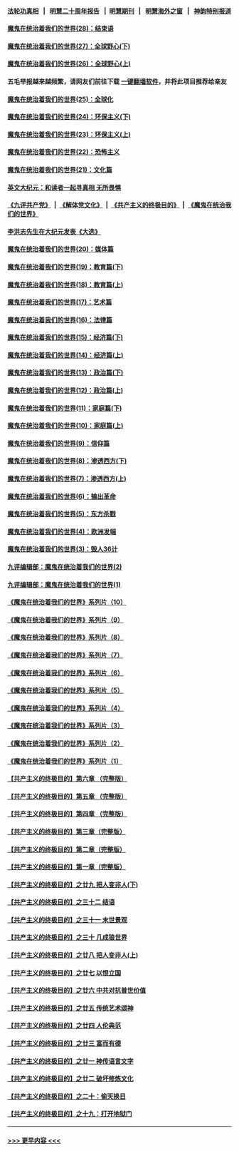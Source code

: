#### [法轮功真相](https://github.com/gfw-breaker/truth/blob/master/README.md?t=0) &nbsp;&nbsp;|&nbsp;&nbsp; [明慧二十周年报告](https://github.com/gfw-breaker/mh-reports/blob/master/README.md?t=0) &nbsp;&nbsp;|&nbsp;&nbsp;[明慧期刊](https://github.com/gfw-breaker/mh-qikan) &nbsp;&nbsp;|&nbsp;&nbsp; [明慧海外之窗](https://github.com/gfw-breaker/mh-news/blob/master/README.md?t=0) &nbsp;&nbsp;|&nbsp;&nbsp; [神韵特别报道](https://github.com/gfw-breaker/mh-news/blob/master/shenyun.md?t=0)
#### [魔鬼在统治着我们的世界(28)：结束语](../pages/nsc422/n10936246.md?t=07101602) 
#### [魔鬼在统治着我们的世界(27)：全球野心(下)](../pages/nsc422/n10928319.md?t=07101602) 
#### [魔鬼在统治着我们的世界(26)：全球野心(上)](../pages/nsc422/n10900318.md?t=07101602) 
#### 五毛举报越来越频繁，请网友们前往下载 [一键翻墙软件](https://github.com/gfw-breaker/ssr-accounts)，并将此项目推荐给亲友
#### [魔鬼在统治着我们的世界(25)：全球化](../pages/nsc422/n10788205.md?t=07101602) 
#### [魔鬼在统治着我们的世界(24)：环保主义(下)](../pages/nsc422/n10695307.md?t=07101602) 
#### [魔鬼在统治着我们的世界(23)：环保主义(上)](../pages/nsc422/n10688613.md?t=07101602) 
#### [魔鬼在统治着我们的世界(22)：恐怖主义](../pages/nsc422/n10614727.md?t=07101602) 
#### [魔鬼在统治着我们的世界(21)：文化篇](../pages/nsc422/n10597706.md?t=07101602) 
#### [英文大纪元：和读者一起寻真相 无所畏惧](../pages/nsc422/n12542027.md?t=07101602) 
#### [《九评共产党》](https://github.com/begood0513/9ping.md/blob/master/README.md) &nbsp;|&nbsp; [《解体党文化》](../../../../jtdwh.md/blob/master/README.md)  &nbsp;|&nbsp; [《共产主义的终极目的》](../../../../gczydzjmd.md/blob/master/README.md) &nbsp;|&nbsp; [《魔鬼在统治我们的世界》](../../../../mgztzwmdsj.md/blob/master/README.md) 
#### [李洪志先生在大纪元发表《大选》](../pages/nsc422/n12534746.md?t=07101602) 
#### [魔鬼在统治着我们的世界(20)：媒体篇](../pages/nsc422/n10586579.md?t=07101602) 
#### [魔鬼在统治着我们的世界(19)：教育篇(下)](../pages/nsc422/n10564808.md?t=07101602) 
#### [魔鬼在统治着我们的世界(18)：教育篇(上)](../pages/nsc422/n10526970.md?t=07101602) 
#### [魔鬼在统治着我们的世界(17)：艺术篇](../pages/nsc422/n10499093.md?t=07101602) 
#### [魔鬼在统治着我们的世界(16)：法律篇](../pages/nsc422/n10485969.md?t=07101602) 
#### [魔鬼在统治着我们的世界(15)：经济篇(下)](../pages/nsc422/n10469975.md?t=07101602) 
#### [魔鬼在统治着我们的世界(14)：经济篇(上)](../pages/nsc422/n10457370.md?t=07101602) 
#### [魔鬼在统治着我们的世界(13)：政治篇(下)](../pages/nsc422/n10448270.md?t=07101602) 
#### [魔鬼在统治着我们的世界(12)：政治篇(上)](../pages/nsc422/n10444576.md?t=07101602) 
#### [魔鬼在统治着我们的世界(11)：家庭篇(下)](../pages/nsc422/n10440961.md?t=07101602) 
#### [魔鬼在统治着我们的世界(10)：家庭篇(上)](../pages/nsc422/n10435448.md?t=07101602) 
#### [魔鬼在统治着我们的世界(9)：信仰篇](../pages/nsc422/n10432159.md?t=07101602) 
#### [魔鬼在统治着我们的世界(8)：渗透西方(下)](../pages/nsc422/n10429603.md?t=07101602) 
#### [魔鬼在统治着我们的世界(7)：渗透西方(上)](../pages/nsc422/n10426013.md?t=07101602) 
#### [魔鬼在统治着我们的世界(6)：输出革命](../pages/nsc422/n10421536.md?t=07101602) 
#### [魔鬼在统治着我们的世界(5)：东方杀戮](../pages/nsc422/n10417707.md?t=07101602) 
#### [魔鬼在统治着我们的世界(4)：欧洲发端](../pages/nsc422/n10414890.md?t=07101602) 
#### [魔鬼在统治着我们的世界(3)：毁人36计](../pages/nsc422/n10411583.md?t=07101602) 
#### [九评编辑部：魔鬼在统治着我们的世界(2)](../pages/nsc422/n10410036.md?t=07101602) 
#### [九评编辑部：魔鬼在统治着我们的世界(1)](../pages/nsc422/n10406825.md?t=07101602) 
#### [《魔鬼在统治着我们的世界》系列片（10）](../pages/nsc422/n12292670.md?t=07101602) 
#### [《魔鬼在统治着我们的世界》系列片（9）](../pages/nsc422/n12290859.md?t=07101602) 
#### [《魔鬼在统治着我们的世界》系列片（8）](../pages/nsc422/n12287445.md?t=07101602) 
#### [《魔鬼在统治着我们的世界》系列片（7）](../pages/nsc422/n12283425.md?t=07101602) 
#### [《魔鬼在统治着我们的世界》系列片（6）](../pages/nsc422/n12282314.md?t=07101602) 
#### [《魔鬼在统治着我们的世界》系列片（5）](../pages/nsc422/n12281419.md?t=07101602) 
#### [《魔鬼在统治着我们的世界》系列片（4）](../pages/nsc422/n12274024.md?t=07101602) 
#### [《魔鬼在统治着我们的世界》系列片（3）](../pages/nsc422/n12271322.md?t=07101602) 
#### [《魔鬼在统治着我们的世界》系列片（2）](../pages/nsc422/n12269049.md?t=07101602) 
#### [《魔鬼在统治着我们的世界》系列片（1）](../pages/nsc422/n12267575.md?t=07101602) 
#### [【共产主义的终极目的】第六章 （完整版）](../pages/nsc422/n11428913.md?t=07101602) 
#### [【共产主义的终极目的】第五章 （完整版）](../pages/nsc422/n11428912.md?t=07101602) 
#### [【共产主义的终极目的】第四章 （完整版）](../pages/nsc422/n11428907.md?t=07101602) 
#### [【共产主义的终极目的】第三章（完整版）](../pages/nsc422/n11428848.md?t=07101602) 
#### [【共产主义的终极目的】第二章（完整版）](../pages/nsc422/n11428831.md?t=07101602) 
#### [【共产主义的终极目的】第一章（完整版）](../pages/nsc422/n11417651.md?t=07101602) 
#### [【共产主义的终极目的】之廿九 把人变非人(下)](../pages/nsc422/n11344140.md?t=07101602) 
#### [【共产主义的终极目的】之三十二 结语](../pages/nsc422/n11360535.md?t=07101602) 
#### [【共产主义的终极目的】之三十一 末世景观](../pages/nsc422/n11351129.md?t=07101602) 
#### [【共产主义的终极目的】之三十 几成狼世界](../pages/nsc422/n11348280.md?t=07101602) 
#### [【共产主义的终极目的】之廿八 把人变非人(上)](../pages/nsc422/n11340492.md?t=07101602) 
#### [【共产主义的终极目的】之廿七 以恨立国](../pages/nsc422/n11336944.md?t=07101602) 
#### [【共产主义的终极目的】之廿六 中共对抗普世价值](../pages/nsc422/n11324785.md?t=07101602) 
#### [【共产主义的终极目的】之廿五 传统艺术颂神](../pages/nsc422/n11296396.md?t=07101602) 
#### [【共产主义的终极目的】之廿四 人伦典范](../pages/nsc422/n11296397.md?t=07101602) 
#### [【共产主义的终极目的】之廿三 富而有德](../pages/nsc422/n11283598.md?t=07101602) 
#### [【共产主义的终极目的】之廿一 神传语言文字](../pages/nsc422/n11263265.md?t=07101602) 
#### [【共产主义的终极目的】之廿二 破坏修炼文化](../pages/nsc422/n11245728.md?t=07101602) 
#### [【共产主义的终极目的】之二十：偷天换日](../pages/nsc422/n11238846.md?t=07101602) 
#### [【共产主义的终极目的】之十九：打开地狱门](../pages/nsc422/n11206376.md?t=07101602) 

----
#### [ >>> 更早内容 <<< ](../indexes/nsc422-earlier.md)
